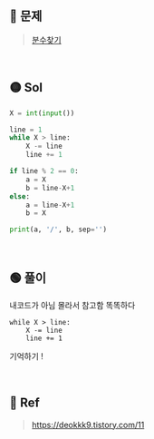 ## 🔴 문제
> [분수찾기](https://www.acmicpc.net/problem/1193)

<br/>

## 🟡 Sol
```python
X = int(input())

line = 1
while X > line:
    X -= line
    line += 1

if line % 2 == 0:
    a = X
    b = line-X+1
else:
    a = line-X+1
    b = X

print(a, '/', b, sep='')
```
<br/>

## 🟢 풀이
내코드가 아님 몰라서 참고함 똑똑하다

```
while X > line:
    X -= line
    line += 1
```

기억하기 !


<br/>

## 🔵 Ref
> https://deokkk9.tistory.com/11
